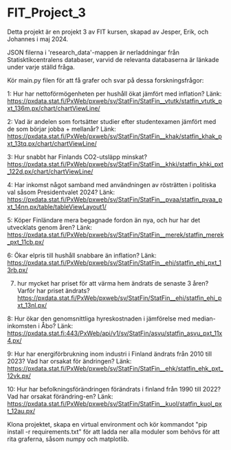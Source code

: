 # FIT_Project_3

Detta projekt är en projekt 3 av FIT kursen, skapad av Jesper, Erik, och Johannes i maj 2024.

JSON filerna i 'research_data'-mappen är nerladdningar från Statisktikcentralens databaser, varvid de relevanta databaserna är länkade under varje ställd fråga.

Kör main.py filen för att få grafer och svar på dessa forskningsfrågor:

1: Hur har nettoförmögenheten per hushåll ökat jämfört med inflation?
Länk: https://pxdata.stat.fi/PxWeb/pxweb/sv/StatFin/StatFin__vtutk/statfin_vtutk_pxt_136m.px/chart/chartViewLine/

2: Vad är andelen som fortsätter studier efter studentexamen jämfört med de som börjar jobba + mellanår?
Länk: https://pxdata.stat.fi/PxWeb/pxweb/sv/StatFin/StatFin__khak/statfin_khak_pxt_13tq.px/chart/chartViewLine/

3: Hur snabbt har Finlands CO2-utsläpp minskat?
https://pxdata.stat.fi/PxWeb/pxweb/sv/StatFin/StatFin__khki/statfin_khki_pxt_122d.px/chart/chartViewLine/

4: Har inkomst något samband med användningen av rösträtten i politiska val såsom Presidentvalet 2024?
Länk: https://pxdata.stat.fi/PxWeb/pxweb/sv/StatFin/StatFin__pvaa/statfin_pvaa_pxt_14nn.px/table/tableViewLayout1/

5: Köper Finländare mera begagnade fordon än nya, och hur har det utvecklats genom åren?
Länk: https://pxdata.stat.fi/PxWeb/pxweb/sv/StatFin/StatFin__merek/statfin_merek_pxt_11cb.px/

6: Ökar elpris till hushåll snabbare än inflation?
Länk: https://pxdata.stat.fi/PxWeb/pxweb/sv/StatFin/StatFin__ehi/statfin_ehi_pxt_13rb.px/

7. hur mycket har priset för att värma hem ändrats de senaste 3 åren? Varför har priset ändrats? 
https://pxdata.stat.fi/PxWeb/pxweb/sv/StatFin/StatFin__ehi/statfin_ehi_pxt_13nl.px/

8: Hur ökar den genomsnittliga hyreskostnaden i jämförelse med median-inkomsten i Åbo?
Länk: https://pxdata.stat.fi:443/PxWeb/api/v1/sv/StatFin/asvu/statfin_asvu_pxt_11x4.px/

9: Hur har energiförbrukning inom industri i Finland ändrats från 2010 till 2023? Vad har orsakat för ändringen? 
Länk: https://pxdata.stat.fi/PxWeb/pxweb/sv/StatFin/StatFin__ehk/statfin_ehk_pxt_12vk.px/

10: Hur har befolkningsförändringen förändrats i finland från 1990 till 2022? Vad har orsakat förändring-en?
Länk: https://pxdata.stat.fi/PxWeb/pxweb/sv/StatFin/StatFin__kuol/statfin_kuol_pxt_12au.px/

Klona projektet, skapa en virtual environment och kör kommandot "pip install -r requirements.txt" för att ladda ner alla moduler som behövs för att rita graferna, såsom numpy och matplotlib.
